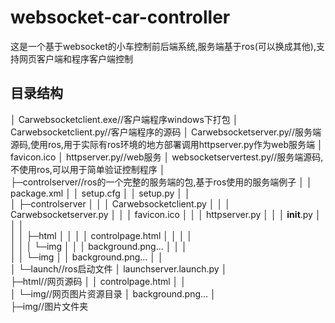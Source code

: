 # websocket-car-controller

这是一个基于websocket的小车控制前后端系统,服务端基于ros(可以换成其他),支持网页客户端和程序客户端控制

## 目录结构
│  Carwebsocketclient.exe//客户端程序windows下打包
│  Carwebsocketclient.py//客户端程序的源码
│  Carwebsocketserver.py//服务端源码,使用ros,用于实际有ros环境的地方部署调用httpserver.py作为web服务端
│  favicon.ico
│  httpserver.py//web服务
│  websocketservertest.py//服务端源码,不使用ros,可以用于简单验证控制程序
│      
├─controlserver//ros的一个完整的服务端的包,基于ros使用的服务端例子
│  │  package.xml
│  │  setup.cfg
│  │  setup.py
│  │  
│  ├─controlserver
│  │  │  Carwebsocketclient.py
│  │  │  Carwebsocketserver.py
│  │  │  favicon.ico
│  │  │  httpserver.py
│  │  │  __init__.py
│  │  │  
│  │  ├─html
│  │  │  │  controlpage.html
│  │  │  │  
│  │  │  └─img
│  │  │          background.png...
│  │  │          
│  │  └─img
│  │          background.png...
│  │          
│  └─launch//ros启动文件
│          launchserver.launch.py
│          
├─html//网页源码
│  │  controlpage.html
│  │  
│  └─img//网页图片资源目录
│          background.png...
│          
├─img//图片文件夹
